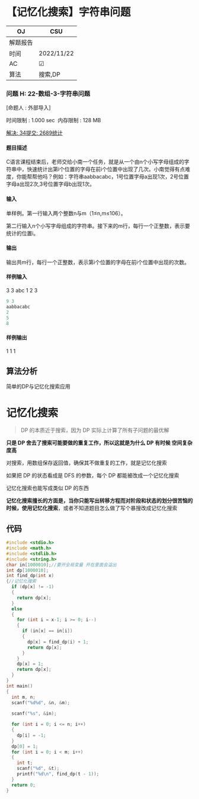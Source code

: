 # 【记忆化搜索】字符串问题

| OJ   | CSU        |
| ---- | ---------- |
| 解题报告 |            |
| 时间   | 2022/11/22 |
| AC   | ☑          |
| 算法   | 搜索,DP      |

### 问题 H: 22-数组-3-字符串问题

\[命题人 : 外部导入]

时间限制 : 1.000 sec  内存限制 : 128 MB &#x20;

[解决: 34](http://vlab.csu.edu.cn/oj/status.php?problem_id=1253\&jresult=4 "解决: 34")[提交: 2689](http://vlab.csu.edu.cn/oj/status.php?problem_id=1253 "提交: 2689")[统计](http://vlab.csu.edu.cn/oj/problemstatus.php?id=1253 "统计")

#### 题目描述

C语言课程结束后，老师交给小南一个任务，就是从一个由n个小写字母组成的字符串中，快速统计出第i个位置的字母在前i个位置中出现了几次。小南觉得有点难度，你能帮帮他吗？例如：字符串aabbacabc，1号位置字母a出现1次，2号位置字母a出现2次,3号位置字母b出现1次。

#### 输入

单样例。第一行输入两个整数n与m（1≤n,m≤106）。

第二行输入n个小写字母组成的字符串。接下来的m行，每行一个正整数，表示要统计的位置i。 &#x20;

#### 输出

输出共m行，每行一个正整数，表示第i个位置的字母在前i个位置中出现的次数。 &#x20;

#### 样例输入&#x20;

3 3
abc
1
2
3

```c
9 3
aabbacabc
2
5
8
```

#### 样例输出

1
1
1

## 算法分析

简单的DP与记忆化搜索应用

# 记忆化搜索

> DP 的本质近于搜索，因为 DP 实际上计算了所有子问题的最优解

**只是 DP 舍去了搜索可能要做的重复工作，所以这就是为什么 DP 有时候 空间复杂度高**

对搜索，用数组保存返回值，确保其不做重复的工作，就是记忆化搜索

如果把 DP 的状态看成是 DFS 的参数，每个 DP 都能被改成一个记忆化搜索

记忆化搜索也能写成类似 DP 的东西

**记忆化搜索擅长的方面是，当你只能写出转移方程而对阶段和状态的划分很苦恼的时候，使用记忆化搜索**，或者不知道题目怎么做了写个暴搜改成记忆化搜索

## 代码

```c
#include <stdio.h>
#include <math.h>
#include <stdlib.h>
#include <string.h>
char in[1000010];//要开全局变量 开在里面会溢出
int dp[1000010];
int find_dp(int x)
{//记忆化搜索
  if (dp[x] != -1)
  {
    return dp[x];
  }
  else
  {
    for (int i = x-1; i >= 0; i--)
    {
      if (in[x] == in[i])
      {
        dp[x] = find_dp(i) + 1;
        return dp[x];
      }
    }
    dp[x] = 1;
    return dp[x];
  }
}
int main()
{
  int m, n;
  scanf("%d%d", &n, &m);
  
  scanf("%s", &in);

  for (int i = 0; i <= n; i++)
  {
    dp[i] = -1;
  }
  dp[0] = 1;
  for (int i = 0; i < m; i++)
  {
    int t;
    scanf("%d", &t);
    printf("%d\n", find_dp(t - 1));
  }
  return 0;
}

```
